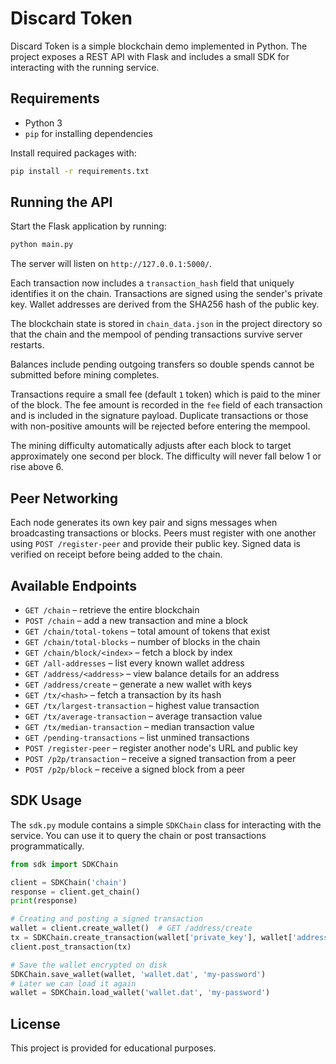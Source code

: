 # Discard Token

Discard Token is a simple blockchain demo implemented in Python. The project exposes a REST API with Flask and includes a small SDK for interacting with the running service.

## Requirements

* Python 3
* `pip` for installing dependencies

Install required packages with:

```bash
pip install -r requirements.txt
```

## Running the API

Start the Flask application by running:

```bash
python main.py
```

The server will listen on `http://127.0.0.1:5000/`.

Each transaction now includes a `transaction_hash` field that uniquely
identifies it on the chain. Transactions are signed using the sender's
private key. Wallet addresses are derived from the SHA256 hash of the
public key.

The blockchain state is stored in `chain_data.json` in the project
directory so that the chain and the mempool of pending transactions
survive server restarts.

Balances include pending outgoing transfers so double spends cannot be
submitted before mining completes.

Transactions require a small fee (default `1` token) which is paid to the
miner of the block. The fee amount is recorded in the `fee` field of each
transaction and is included in the signature payload. Duplicate transactions
or those with non-positive amounts will be rejected before entering the
mempool.

The mining difficulty automatically adjusts after each block to target
approximately one second per block. The difficulty will never fall below
1 or rise above 6.

## Peer Networking

Each node generates its own key pair and signs messages when broadcasting
transactions or blocks. Peers must register with one another using
`POST /register-peer` and provide their public key. Signed data is verified
on receipt before being added to the chain.

## Available Endpoints

* `GET /chain` – retrieve the entire blockchain
* `POST /chain` – add a new transaction and mine a block
* `GET /chain/total-tokens` – total amount of tokens that exist
* `GET /chain/total-blocks` – number of blocks in the chain
* `GET /chain/block/<index>` – fetch a block by index
* `GET /all-addresses` – list every known wallet address
* `GET /address/<address>` – view balance details for an address
* `GET /address/create` – generate a new wallet with keys
* `GET /tx/<hash>` – fetch a transaction by its hash
* `GET /tx/largest-transaction` – highest value transaction
* `GET /tx/average-transaction` – average transaction value
* `GET /tx/median-transaction` – median transaction value
* `GET /pending-transactions` – list unmined transactions
* `POST /register-peer` – register another node's URL and public key
* `POST /p2p/transaction` – receive a signed transaction from a peer
* `POST /p2p/block` – receive a signed block from a peer

## SDK Usage

The `sdk.py` module contains a simple `SDKChain` class for interacting with the service. You can use it to query the chain or post transactions programmatically.

```python
from sdk import SDKChain

client = SDKChain('chain')
response = client.get_chain()
print(response)

# Creating and posting a signed transaction
wallet = client.create_wallet()  # GET /address/create
tx = SDKChain.create_transaction(wallet['private_key'], wallet['address'], 'some_recipient', 10)
client.post_transaction(tx)

# Save the wallet encrypted on disk
SDKChain.save_wallet(wallet, 'wallet.dat', 'my-password')
# Later we can load it again
wallet = SDKChain.load_wallet('wallet.dat', 'my-password')
```

## License

This project is provided for educational purposes.
